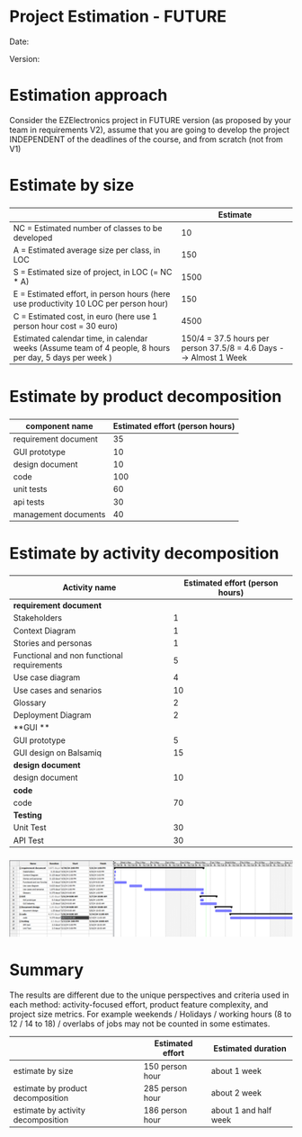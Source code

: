 # Project Estimation - FUTURE
Date:

Version:


# Estimation approach
Consider the EZElectronics  project in FUTURE version (as proposed by your team in requirements V2), assume that you are going to develop the project INDEPENDENT of the deadlines of the course, and from scratch (not from V1)
# Estimate by size
### 
|             | Estimate                        |             
| ----------- | ------------------------------- |  
| NC =  Estimated number of classes to be developed   |               10              |             
|  A = Estimated average size per class, in LOC       |              150              | 
| S = Estimated size of project, in LOC (= NC * A) | 1500 |
| E = Estimated effort, in person hours (here use productivity 10 LOC per person hour)  |                   150                   |   
| C = Estimated cost, in euro (here use 1 person hour cost = 30 euro) | 4500 | 
| Estimated calendar time, in calendar weeks (Assume team of 4 people, 8 hours per day, 5 days per week ) |    150/4 =  37.5 hours per person  37.5/8 = 4.6 Days   --> Almost 1 Week              |               

# Estimate by product decomposition
### 
|         component name    | Estimated effort (person hours)   |             
| ----------- | ------------------------------- | 
|requirement document    | 35 |
| GUI prototype |10|
|design document |10|
|code |100|
| unit tests |60|
| api tests |30|
| management documents  |40|



# Estimate by activity decomposition
### 
|         Activity name    | Estimated effort (person hours)   |             
| ----------- | ------------------------------- | 
| **requirement document** | |
| Stakeholders |1 |
| Context Diagram |1 |
| Stories and personas  |1 |
| Functional and non functional requirements|5 |
| Use case diagram| 4|
|Use cases and senarios|10|
|Glossary |2 |
| Deployment Diagram| 2|
|**GUI ** | |
| GUI prototype| 5|
| GUI design on Balsamiq| 15|
|**design document** | |
|design document | 10|
|**code** | |
|code | 70 |
|**Testing** | |
|Unit Test | 30|
|API Test |30 |
###
![ganttv1.png](./diagrams/v2/ganttv2.png)

# Summary

The results are different due to the unique perspectives and criteria used in each method: activity-focused effort, product feature complexity, and project size metrics.
For example weekends / Holidays /  working hours (8 to 12 / 14 to 18) / overlabs of jobs may not be counted in some estimates. 


|             | Estimated effort                        |   Estimated duration |          
| ----------- | ------------------------------- | ---------------|
| estimate by size |150 person hour|  about 1 week |
| estimate by product decomposition |285  person hour|about 2 week|
| estimate by activity decomposition |186  person hour|about 1 and half week|





